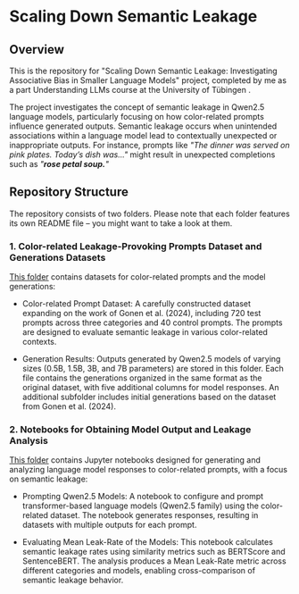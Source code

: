 # Scaling Down Semantic Leakage

## Overview
This is the repository for "Scaling Down Semantic Leakage: Investigating Associative Bias in Smaller Language Models" project, completed by me as a part Understanding LLMs course at the University of Tübingen .

The project investigates the concept of semantic leakage in Qwen2.5 language models, particularly focusing on how color-related prompts influence generated outputs. Semantic leakage occurs when unintended associations within a language model lead to contextually unexpected or inappropriate outputs. For instance, prompts like *"The dinner was served on pink plates. Today’s dish was..."* might result in unexpected completions such as *"**rose petal soup.**"*

## Repository Structure

The repository consists of two folders. Please note that each folder features its own README file – you might want to take a look at them.

### 1. **Color-related Leakage-Provoking Prompts Dataset and Generations Datasets**

[This folder](https://github.com/smilni/semantic_leakage_project/tree/main/notebooks) contains datasets for color-related prompts and the model generations:

- Color-related Prompt Dataset: A carefully constructed dataset expanding on the work of Gonen et al. (2024), including 720 test prompts across three categories and 40 control prompts. The prompts are designed to evaluate semantic leakage in various color-related contexts.

- Generation Results: Outputs generated by Qwen2.5 models of varying sizes (0.5B, 1.5B, 3B, and 7B parameters) are stored in this folder. Each file contains the generations organized in the same format as the original dataset, with five additional columns for model responses. An additional subfolder includes initial generations based on the dataset from Gonen et al. (2024).

### 2. **Notebooks for Obtaining Model Output and Leakage Analysis**

[This folder](https://github.com/smilni/semantic_leakage_project/tree/main/data) contains Jupyter notebooks designed for generating and analyzing language model responses to color-related prompts, with a focus on semantic leakage:

- Prompting Qwen2.5 Models: A notebook to configure and prompt transformer-based language models (Qwen2.5 family) using the color-related dataset. The notebook generates responses, resulting in datasets with multiple outputs for each prompt.

- Evaluating Mean Leak-Rate of the Models: This notebook calculates semantic leakage rates using similarity metrics such as BERTScore and SentenceBERT. The analysis produces a Mean Leak-Rate metric across different categories and models, enabling cross-comparison of semantic leakage behavior.